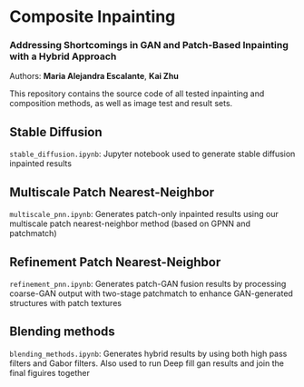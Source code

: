 # Composite Inpainting #
### Addressing Shortcomings in GAN and Patch-Based Inpainting with a Hybrid Approach ###
Authors: __Maria Alejandra Escalante__, __Kai Zhu__

This repository contains the source code of all tested inpainting and composition methods, as well as image test and result sets.

## Stable Diffusion
`stable_diffusion.ipynb`: Jupyter notebook used to generate stable diffusion inpainted results

## Multiscale Patch Nearest-Neighbor
`multiscale_pnn.ipynb`: Generates patch-only inpainted results using our multiscale patch nearest-neighbor method (based on GPNN and patchmatch)

## Refinement Patch Nearest-Neighbor
`refinement_pnn.ipynb`: Generates patch-GAN fusion results by processing coarse-GAN output with two-stage patchmatch to enhance GAN-generated structures with patch textures

## Blending methods
`blending_methods.ipynb`: Generates hybrid results by using both high pass filters and Gabor filters. Also used to run Deep fill gan results and join the final figuires together
